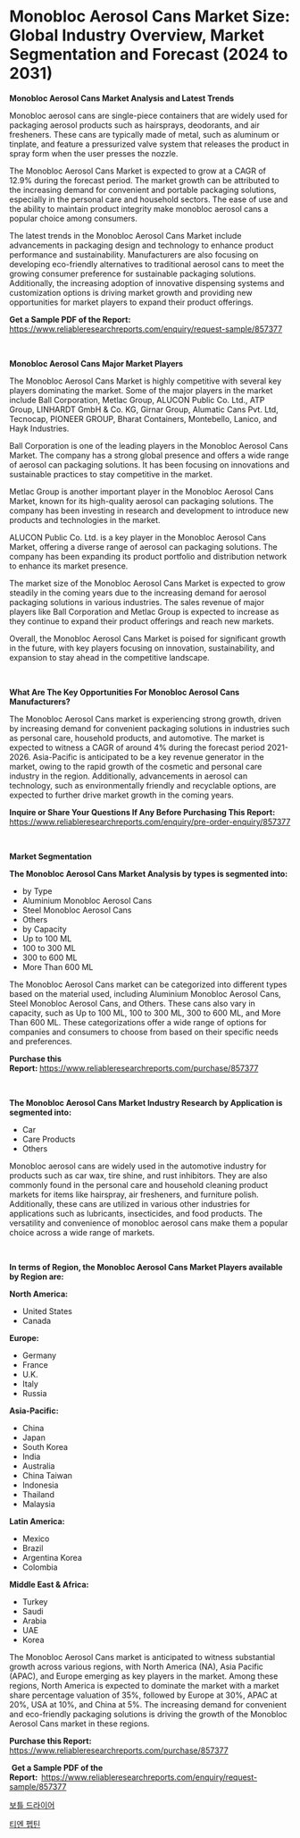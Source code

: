 <p><h1>Monobloc Aerosol Cans Market Size: Global Industry Overview, Market Segmentation and Forecast (2024 to 2031)</h1></p><p><strong>Monobloc Aerosol Cans Market Analysis and Latest Trends</strong></p>
<p><p>Monobloc aerosol cans are single-piece containers that are widely used for packaging aerosol products such as hairsprays, deodorants, and air fresheners. These cans are typically made of metal, such as aluminum or tinplate, and feature a pressurized valve system that releases the product in spray form when the user presses the nozzle.</p><p>The Monobloc Aerosol Cans Market is expected to grow at a CAGR of 12.9% during the forecast period. The market growth can be attributed to the increasing demand for convenient and portable packaging solutions, especially in the personal care and household sectors. The ease of use and the ability to maintain product integrity make monobloc aerosol cans a popular choice among consumers.</p><p>The latest trends in the Monobloc Aerosol Cans Market include advancements in packaging design and technology to enhance product performance and sustainability. Manufacturers are also focusing on developing eco-friendly alternatives to traditional aerosol cans to meet the growing consumer preference for sustainable packaging solutions. Additionally, the increasing adoption of innovative dispensing systems and customization options is driving market growth and providing new opportunities for market players to expand their product offerings.</p></p>
<p><strong>Get a Sample PDF of the Report:&nbsp;</strong> <a href="https://www.reliableresearchreports.com/enquiry/request-sample/857377">https://www.reliableresearchreports.com/enquiry/request-sample/857377</a></p>
<p>&nbsp;</p>
<p><strong>Monobloc Aerosol Cans Major Market Players</strong></p>
<p><p>The Monobloc Aerosol Cans Market is highly competitive with several key players dominating the market. Some of the major players in the market include Ball Corporation, Metlac Group, ALUCON Public Co. Ltd., ATP Group, LINHARDT GmbH & Co. KG, Girnar Group, Alumatic Cans Pvt. Ltd, Tecnocap, PIONEER GROUP, Bharat Containers, Montebello, Lanico, and Hayk Industries.</p><p>Ball Corporation is one of the leading players in the Monobloc Aerosol Cans Market. The company has a strong global presence and offers a wide range of aerosol can packaging solutions. It has been focusing on innovations and sustainable practices to stay competitive in the market.</p><p>Metlac Group is another important player in the Monobloc Aerosol Cans Market, known for its high-quality aerosol can packaging solutions. The company has been investing in research and development to introduce new products and technologies in the market.</p><p>ALUCON Public Co. Ltd. is a key player in the Monobloc Aerosol Cans Market, offering a diverse range of aerosol can packaging solutions. The company has been expanding its product portfolio and distribution network to enhance its market presence.</p><p>The market size of the Monobloc Aerosol Cans Market is expected to grow steadily in the coming years due to the increasing demand for aerosol packaging solutions in various industries. The sales revenue of major players like Ball Corporation and Metlac Group is expected to increase as they continue to expand their product offerings and reach new markets.</p><p>Overall, the Monobloc Aerosol Cans Market is poised for significant growth in the future, with key players focusing on innovation, sustainability, and expansion to stay ahead in the competitive landscape.</p></p>
<p>&nbsp;</p>
<p><strong>What Are The Key Opportunities For Monobloc Aerosol Cans Manufacturers?</strong></p>
<p><p>The Monobloc Aerosol Cans market is experiencing strong growth, driven by increasing demand for convenient packaging solutions in industries such as personal care, household products, and automotive. The market is expected to witness a CAGR of around 4% during the forecast period 2021-2026. Asia-Pacific is anticipated to be a key revenue generator in the market, owing to the rapid growth of the cosmetic and personal care industry in the region. Additionally, advancements in aerosol can technology, such as environmentally friendly and recyclable options, are expected to further drive market growth in the coming years.</p></p>
<p><strong>Inquire or Share Your Questions If Any Before Purchasing This Report:</strong> <a href="https://www.reliableresearchreports.com/enquiry/pre-order-enquiry/857377">https://www.reliableresearchreports.com/enquiry/pre-order-enquiry/857377</a></p>
<p>&nbsp;</p>
<p><strong>Market Segmentation</strong></p>
<p><strong>The Monobloc Aerosol Cans Market Analysis by types is segmented into:</strong></p>
<p><ul><li>by Type</li><li>Aluminium Monobloc Aerosol Cans</li><li>Steel Monobloc Aerosol Cans</li><li>Others</li><li>by Capacity</li><li>Up to 100 ML</li><li>100 to 300 ML</li><li>300 to 600 ML</li><li>More Than 600 ML</li></ul></p>
<p><p>The Monobloc Aerosol Cans market can be categorized into different types based on the material used, including Aluminium Monobloc Aerosol Cans, Steel Monobloc Aerosol Cans, and Others. These cans also vary in capacity, such as Up to 100 ML, 100 to 300 ML, 300 to 600 ML, and More Than 600 ML. These categorizations offer a wide range of options for companies and consumers to choose from based on their specific needs and preferences.</p></p>
<p><strong>Purchase this Report:&nbsp;</strong><a href="https://www.reliableresearchreports.com/purchase/857377">https://www.reliableresearchreports.com/purchase/857377</a></p>
<p>&nbsp;</p>
<p><strong>The Monobloc Aerosol Cans Market Industry Research by Application is segmented into:</strong></p>
<p><ul><li>Car</li><li>Care Products</li><li>Others</li></ul></p>
<p><p>Monobloc aerosol cans are widely used in the automotive industry for products such as car wax, tire shine, and rust inhibitors. They are also commonly found in the personal care and household cleaning product markets for items like hairspray, air fresheners, and furniture polish. Additionally, these cans are utilized in various other industries for applications such as lubricants, insecticides, and food products. The versatility and convenience of monobloc aerosol cans make them a popular choice across a wide range of markets.</p></p>
<p>&nbsp;</p>
<p><strong>In terms of Region, the Monobloc Aerosol Cans Market Players available by Region are:</strong></p>
<p>
    <p> <strong> North America: </strong>
        <ul>
            <li>United States</li>
            <li>Canada</li>
        </ul>
        </p> 
    <p> <strong> Europe: </strong>
        <ul>
            <li>Germany</li>
            <li>France</li>
            <li>U.K.</li>
            <li>Italy</li>
            <li>Russia</li>
        </ul>
        </p> 
    <p> <strong> Asia-Pacific: </strong>
        <ul>
            <li>China</li>
            <li>Japan</li>
            <li>South Korea</li>
            <li>India</li>
            <li>Australia</li>
            <li>China Taiwan</li>
            <li>Indonesia</li>
            <li>Thailand</li>
            <li>Malaysia</li>
        </ul>
        </p> 
    <p> <strong> Latin America: </strong>
        <ul>
            <li>Mexico</li>
            <li>Brazil</li>
            <li>Argentina Korea</li>
            <li>Colombia</li>
        </ul>
        </p> 
    <p> <strong> Middle East & Africa: </strong>
        <ul>
            <li>Turkey</li>
            <li>Saudi</li>
            <li>Arabia</li>
            <li>UAE</li>
            <li>Korea</li>
        </ul>
    </p>
    </p>
<p><p>The Monobloc Aerosol Cans market is anticipated to witness substantial growth across various regions, with North America (NA), Asia Pacific (APAC), and Europe emerging as key players in the market. Among these regions, North America is expected to dominate the market with a market share percentage valuation of 35%, followed by Europe at 30%, APAC at 20%, USA at 10%, and China at 5%. The increasing demand for convenient and eco-friendly packaging solutions is driving the growth of the Monobloc Aerosol Cans market in these regions.</p></p>
<p><strong>Purchase this Report: </strong><a href="https://www.reliableresearchreports.com/purchase/857377">https://www.reliableresearchreports.com/purchase/857377</a></p>
<p>&nbsp;<strong>Get a Sample PDF of the Report:&nbsp;&nbsp;</strong><a href="https://www.reliableresearchreports.com/enquiry/request-sample/857377">https://www.reliableresearchreports.com/enquiry/request-sample/857377</a></p>
<p><strong></strong></p>
<p><p><a href="https://medium.com/@maksymilianbaran1901/%EB%B3%91-%EA%B1%B4%EC%A1%B0%EA%B8%B0-%EC%8B%9C%EC%9E%A5-%EA%B7%9C%EB%AA%A8%EB%8A%94-%EA%B8%80%EB%A1%9C%EB%B2%8C-%EC%82%B0%EC%97%85%EC%97%90%EC%84%9C-%EA%B0%80%EC%9E%A5-%EC%A2%8B%EC%9D%80-%EB%A7%88%EC%BC%80%ED%8C%85-%EC%B1%84%EB%84%90%EC%9D%84-%EB%B3%B4%EC%97%AC%EC%A4%8D%EB%8B%88%EB%8B%A4-af2d0c9a5c9e">보틀 드라이어</a></p><p><a href="https://medium.com/@whitneymurphy1982/%ED%8B%B0%EC%95%84%EB%84%B5%ED%8B%B4-%EC%8B%9C%EC%9E%A5-%EA%B7%9C%EB%AA%A8-%EC%8B%9C%EC%9E%A5-%EC%A0%84%EB%A7%9D-%EB%B0%8F-%EC%8B%9C%EC%9E%A5-%EC%98%88%EC%B8%A1-2024%EB%85%84%EB%B6%80%ED%84%B0-2031%EB%85%84-6ad68d98e7de">티엔 펩틴</a></p></p>